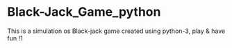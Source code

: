 # Black-Jack_Game_python
 This is a simulation os Black-jack game created using python-3, play & have fun !1
